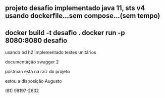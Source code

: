 projeto desafio
implementado java 11, sts v4
usando dockerfile...sem compose...(sem tempo)
-----------
docker build -t desafio .
docker run -p 8080:8080 desafio
---------------
usando bd h2
implementado testes unitários

documentação swagger 2

postman está na raíz do projeto

estou a disposição
Augusto

(61) 98197-2632




